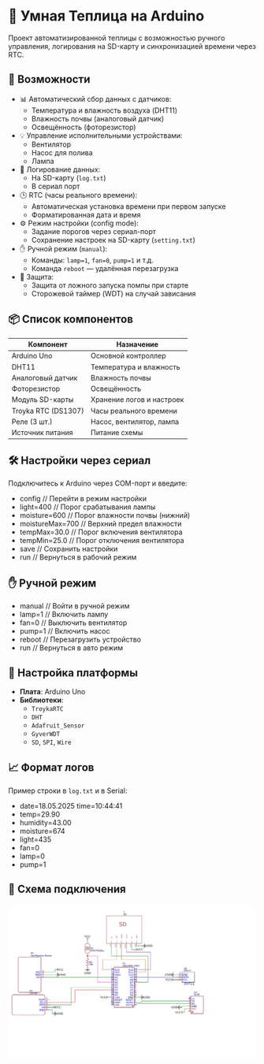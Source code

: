# 🌿 Умная Теплица на Arduino

Проект автоматизированной теплицы с возможностью ручного управления, логирования на SD-карту и синхронизацией времени через RTC.

## 🚀 Возможности

- 📊 Автоматический сбор данных с датчиков:
  - Температура и влажность воздуха (DHT11)
  - Влажность почвы (аналоговый датчик)
  - Освещённость (фоторезистор)
- 💡 Управление исполнительными устройствами:
  - Вентилятор
  - Насос для полива
  - Лампа
- 💾 Логирование данных:
  - На SD-карту (`log.txt`)
  - В сериал порт
- 🕒 RTC (часы реального времени):
  - Автоматическая установка времени при первом запуске
  - Форматированная дата и время
- ⚙️ Режим настройки (config mode):
  - Задание порогов через сериал-порт
  - Сохранение настроек на SD-карту (`setting.txt`)
- ✋ Ручной режим (`manual`):
  - Команды: `lamp=1`, `fan=0`, `pump=1` и т.д.
  - Команда `reboot` — удалённая перезагрузка
- 🧠 Защита:
  - Защита от ложного запуска помпы при старте
  - Сторожевой таймер (WDT) на случай зависания

## 📦 Список компонентов

| Компонент           | Назначение              |
|---------------------|--------------------------|
| Arduino Uno         | Основной контроллер      |
| DHT11               | Температура и влажность  |
| Аналоговый датчик   | Влажность почвы          |
| Фоторезистор        | Освещённость             |
| Модуль SD-карты     | Хранение логов и настроек|
| Troyka RTC (DS1307) | Часы реального времени   |
| Реле (3 шт.)        | Насос, вентилятор, лампа |
| Источник питания    | Питание схемы            |

## 🛠 Настройки через сериал

Подключитесь к Arduino через COM-порт и введите:

- config // Перейти в режим настройки
- light=400 // Порог срабатывания лампы
- moisture=600 // Порог влажности почвы (нижний)
- moistureMax=700 // Верхний предел влажности
- tempMax=30.0 // Порог включения вентилятора
- tempMin=25.0 // Порог отключения вентилятора
- save // Сохранить настройки
- run // Вернуться в рабочий режим

## ✋ Ручной режим

- manual // Войти в ручной режим
- lamp=1 // Включить лампу
- fan=0 // Выключить вентилятор
- pump=1 // Включить насос
- reboot // Перезагрузить устройство
- run // Вернуться в авто режим

## 🔧 Настройка платформы

- **Плата**: Arduino Uno
- **Библиотеки**:
  - `TroykaRTC`
  - `DHT`
  - `Adafruit_Sensor`
  - `GyverWDT`
  - `SD`, `SPI`, `Wire`

## 📈 Формат логов

Пример строки в `log.txt` и в Serial: 

- date=18.05.2025 time=10:44:41
- temp=29.90
- humidity=43.00
- moisture=674
- light=435
- fan=0
- lamp=0
- pump=1

## 🧰 Схема подключения

![Схема подключения](scheme.jpg)
